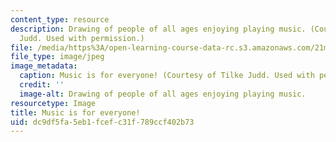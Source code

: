 ```yaml
---
content_type: resource
description: Drawing of people of all ages enjoying playing music. (Courtesy of Tilke
  Judd. Used with permission.)
file: /media/https%3A/open-learning-course-data-rc.s3.amazonaws.com/21m-051-fundamentals-of-music-spring-2007/dc9df5fa5eb1fcefc31f789ccf402b73_21m-051s07.jpg
file_type: image/jpeg
image_metadata:
  caption: Music is for everyone! (Courtesy of Tilke Judd. Used with permission.)
  credit: ''
  image-alt: Drawing of people of all ages enjoying playing music.
resourcetype: Image
title: Music is for everyone!
uid: dc9df5fa-5eb1-fcef-c31f-789ccf402b73
---
```

